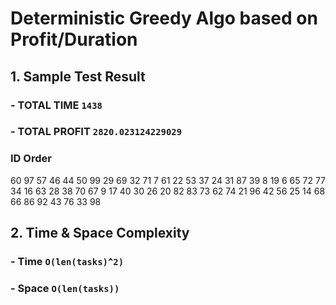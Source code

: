 # Deterministic Greedy Algo based on Profit/Duration

## 1. Sample Test Result

### - TOTAL TIME `1438`
### - TOTAL PROFIT `2820.023124229029`

###  ID Order
60
97
57
46
44
50
99
29
69
32
71
7
61
22
53
37
24
31
87
39
8
19
6
65
72
77
34
16
63
28
38
70
67
9
17
40
30
26
20
82
83
73
62
74
21
96
42
56
25
14
68
66
86
92
43
76
33
98

## 2. Time & Space Complexity
### - Time  `O(len(tasks)^2)`
### - Space `O(len(tasks))`
